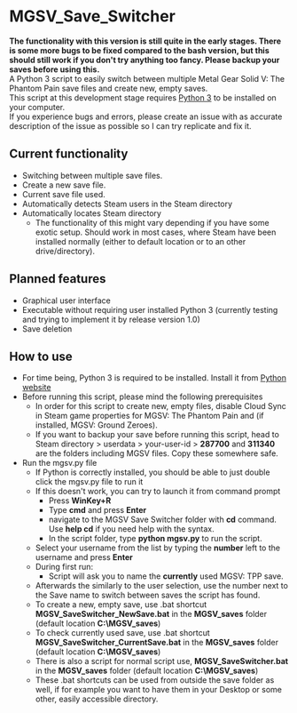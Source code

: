 # MGSV_Save_Switcher
**The functionality with this version is still quite in the early stages. There is some more bugs to be fixed compared to the bash version, but this should still work if you don't try anything too fancy. Please backup your saves before using this.**  
A Python 3 script to easily switch between multiple Metal Gear Solid V: The Phantom Pain save files and create new, empty saves.  
This script at this development stage requires [Python 3](https://www.python.org/) to be installed on your computer.  
If you experience bugs and errors, please create an issue with as accurate description of the issue as possible so I can try replicate and fix it.  
## Current functionality
* Switching between multiple save files.
* Create a new save file.
* Current save file used.
* Automatically detects Steam users in the Steam directory
* Automatically locates Steam directory
  * The functionality of this might vary depending if you have some exotic setup. Should work in most cases, where Steam have been installed normally (either to default location or to an other drive/directory).
## Planned features
* Graphical user interface
* Executable without requiring user installed Python 3 (currently testing and trying to implement it by release version 1.0)
* Save deletion
## How to use
* For time being, Python 3 is required to be installed. Install it from [Python website](https://www.python.org/)
* Before running this script, please mind the following prerequisites
  * In order for this script to create new, empty files, disable Cloud Sync in Steam game properties for MGSV: The Phantom Pain and (if installed, MGSV: Ground Zeroes).
  * If you want to backup your save before running this script, head to Steam directory > userdata > your-user-id > **287700** and **311340** are the folders including MGSV files. Copy these somewhere safe.
* Run the mgsv.py file
  * If Python is correctly installed, you should be able to just double click the mgsv.py file to run it
  * If this doesn't work, you can try to launch it from command prompt
    * Press **WinKey+R**
    * Type **cmd** and press **Enter**
    * navigate to the MGSV Save Switcher folder with **cd** command. Use **help cd** if you need help with the syntax.
    * In the script folder, type **python mgsv.py** to run the script.
  * Select your username from the list by typing the **number** left to the username and press **Enter**
  * During first run:
    * Script will ask you to name the **currently** used MGSV: TPP save.
  * Afterwards the similarly to the user selection, use the number next to the Save name to switch between saves the script has found.
  * To create a new, empty save, use .bat shortcut **MGSV\_SaveSwitcher\_NewSave.bat** in the **MGSV_saves** folder (default location **C:\\MGSV\_saves**)
  * To check currently used save, use .bat shortcut **MGSV\_SaveSwitcher\_CurrentSave.bat** in the **MGSV_saves** folder (default location **C:\\MGSV\_saves**)
  * There is also a script for normal script use, **MGSV\_SaveSwitcher.bat** in the **MGSV_saves** folder (default location **C:\\MGSV\_saves**)
  * These .bat shortcuts can be used from outside the save folder as well, if for example you want to have them in your Desktop or some other, easily accessible directory.